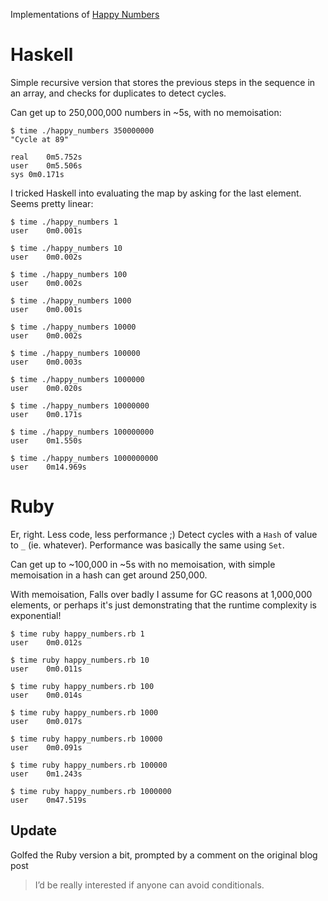 Implementations of [Happy Numbers](http://silkandspinach.net/2014/11/08/the-happy-numbers-kata/)

# Haskell 

Simple recursive version that stores the previous steps in the sequence in an array, and checks for duplicates to detect cycles.

Can get up to 250,000,000 numbers in ~5s, with no memoisation:

```
$ time ./happy_numbers 350000000
"Cycle at 89"

real	0m5.752s
user	0m5.506s
sys	0m0.171s
```

I tricked Haskell into evaluating the map by asking for the last element. Seems pretty linear:

```
$ time ./happy_numbers 1
user	0m0.001s

$ time ./happy_numbers 10
user	0m0.002s

$ time ./happy_numbers 100
user	0m0.002s

$ time ./happy_numbers 1000
user	0m0.001s

$ time ./happy_numbers 10000
user	0m0.002s

$ time ./happy_numbers 100000
user	0m0.003s

$ time ./happy_numbers 1000000
user	0m0.020s

$ time ./happy_numbers 10000000
user	0m0.171s

$ time ./happy_numbers 100000000
user	0m1.550s

$ time ./happy_numbers 1000000000
user	0m14.969s
```

# Ruby

Er, right. Less code, less performance ;) Detect cycles with a `Hash` of value to `_` (ie. whatever). Performance was basically the same using `Set`.

Can get up to ~100,000 in ~5s with no memoisation, with simple memoisation in a hash can get around 250,000.

With memoisation, Falls over badly I assume for GC reasons at 1,000,000 elements, or perhaps it's just demonstrating that the runtime complexity is exponential!

```
$ time ruby happy_numbers.rb 1
user	0m0.012s

$ time ruby happy_numbers.rb 10
user	0m0.011s

$ time ruby happy_numbers.rb 100
user	0m0.014s

$ time ruby happy_numbers.rb 1000
user	0m0.017s

$ time ruby happy_numbers.rb 10000
user	0m0.091s

$ time ruby happy_numbers.rb 100000
user	0m1.243s

$ time ruby happy_numbers.rb 1000000
user	0m47.519s
```

## Update

Golfed the Ruby version a bit, prompted by a comment on the original blog post

> I’d be really interested if anyone can avoid conditionals.